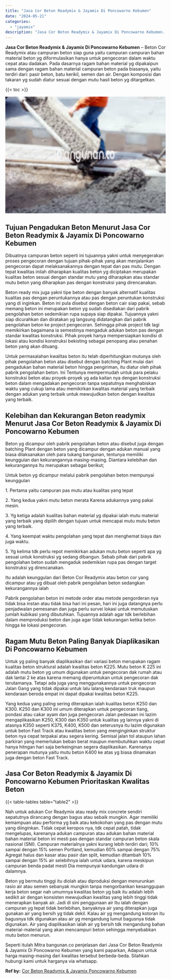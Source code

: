 ```yaml
---
title: "Jasa Cor Beton Readymix & Jayamix Di Poncowarno Kebumen"
date: "2024-05-21"
categories: 
  - "jayamix"
description: "Jasa Cor Beton Readymix & Jayamix Di Poncowarno Kebumen. Seperti itulah Mitra bangunan.co penjelasan dari Jasa Cor Beton Readymix & Jayamix Di Poncowarno Keb..."
---
```


**Jasa Cor Beton Readymix & Jayamix Di Poncowarno Kebumen** – Beton Cor Readymix atau campuran beton siap guna yaitu campuran campuran bahan material beton yg diformulasikan hanya untuk pengecoran dalam waktu cepat atau dadakan. Pada dasarnya ragam bahan material yg dipakaipun sama dengan ragam bahan material campuran beton pada biasanya, yaitu terdiri dari: pasir beton, batu kerikil, semen dan air. Dengan komposisi dan takaran yg sudah diatur sesuai dengan mutu hasil beton yg ditargetkan.

{{< toc >}}

![Jasa Cor Beton Readymix & Jayamix Di Poncowarno Kebumen](/images/jasa-cor-readymix-52.png)

## Tujuan Pengadukan Beton Menurut Jasa Cor Beton Readymix & Jayamix Di Poncowarno Kebumen

Dibuatnya campuran beton seperti ini tujuannya yakni untuk menyegerakan proses pengecoran dengan tujuan pihak-pihak yang akan menjalankan pengecoran dapat melaksanakannya dengan tepat dan pas mutu. Dengan tepat kwalitas inilah diharapkan kualitas beton yg diciptakan merupakan kualitas beton sesuai dengan standar mutu yang diharapkan atau standar mutu beton yang diharapkan pas dengan konstruksi yang direncanakan.

Beton ready mix juga yakni tipe beton dengan banyak alternatif kualitas kualitas pas dengan peruntukannya atau pas dengan peruntukan konstruksi yang di inginkan. Beton ini pula disebut dengan beton cair siap pakai, sebab memang beton ini merupakan beton yg sudah disediakan dari pabrik pengolahan beton sedemikian rupa supaya siap dipakai. Tujuannya yakni siap dicurahkan dan diratakan yg langsung didatangkan dari pabrik pengolahan beton ke project pengecoran. Sehingga pihak project tdk lagi memikirkan bagaimana ia semestinya mengaduk adukan beton pas dengan standar kwalitas konstruksi. Pihak proyek hanya mempersiapkan kondisi di lokasi atau kondisi konstruksi bekisting sebagai penopang atau penahan beton yang akan dituang.

Untuk permasalahan kwalitas beton itu telah diperhitungkan mutunya oleh pihak pengolahan beton atau disebut dengan batching Plant mulai dari pengadukan bahan material beton hingga pengiriman, itu diatur oleh pihak pabrik pengolahan beton. Ini Tentunya mempermudah untuk para pelaku konstruksi beton atau proyek-proyek yg ada kaitan nya dengan konstruksi beton dalam mengadakan pengecoran tanpa sepatutnya menghabiskan waktu yang cukup lama atau memikirkan kwalitas material yang terbaik dengan adukan yang terbaik untuk mewujudkan beton dengan kwalitas yang terbaik.

## Kelebihan dan Kekurangan Beton readymix Menurut Jasa Cor Beton Readymix & Jayamix Di Poncowarno Kebumen

Beton yg dicampur oleh pabrik pengolahan beton atau disebut juga dengan batching Plant dengan beton yang dicampur dengan adukan manual yang biasa dilaksanakan oleh para tukang bangunan, tentunya memiliki keunggulan dan kekurangannya masing-masing. Diantara kelebihan dan kekurangannya Itu merupakan sebagai berikut;

Untuk beton yg dicampur melalui pabrik pengolahan beton mempunyai keunggulan

1\. Pertama yaitu campuran pas mutu atau kualitas yang tepat

2\. Yang kedua yakni mutu beton merata Karena adukannya yang pakai mesin.

3\. Yg ketiga adalah kualitas bahan material yg dipakai ialah mutu material yang terbaik yang dipilih dengan tujuan untuk mencapai mutu mutu beton yang terbaik.

4\. Yang keempat waktu pengolahan yang tepat dan menghemat biaya dan juga waktu.

5\. Yg kelima tdk perlu repot memikirkan adukan mutu beton seperti apa yg sesuai untuk konstruksi yg sedang dibangun. Sebab pihak dari pabrik pengolahan beton sudah mengaduk sedemikian rupa pas dengan target konstruksi yg direncanakan.

Itu adalah keunggulan dari Beton Cor Readymix atau beton cor yang dicampur atau yg dibuat oleh pabrik pengolahan beton sedangkan kekurangannya ialah

Pabrik pengolahan beton ini metode order atau metode pengorderan nya tidak bisa instan atau tidak bisa hari ini pesan, hari ini juga datangnya perlu penjadwalan pemesanan dan juga perlu survei lokasi untuk memutuskan jumlah kubikasi yang dibutuhkan. Tujuannya adalah agar tdk berlebihan dalam memproduksi beton dan juga agar tidak kekurangan ketika beton hingga ke lokasi pengecoran.

## Ragam Mutu Beton Paling Banyak Diaplikasikan Di Poncowarno Kebumen

Untuk yg paling banyak diaplikasikan dari variasi beton merupakan ragam kualitas beton struktural adalah kwalitas beton K225. Mutu beton K 225 ini adalah mutu beton yg umum digunakan untuk pengecoran dak rumah atau dak lantai 2 ke atas karena memang diperuntukan untuk pengecoran dak terutamanya. Tetapi ada juga yang menggunakannya untuk pengecoran Jalan Gang yang tidak dipakai untuk lalu lalang kendaraan truk maupun kendaraan beroda empat ini dapat dipakai kwalitas beton K225.

Yang kedua yang paling sering diterapkan ialah kualitas beton K250 dan K300. K250 dan K300 ini umum diterapkan untuk pengecoran tiang, pondasi atau cakar ayam dan juga pengecoran Jalan pedesaan ini lazim mengaplikasikan K250, K300 dan K350 untuk kualitas yg lainnya yakni di atasnya K350 seperti K375, K400, K500 dan seterusnya itu lazim digunakan untuk beton Fast Track atau kwalitas beton yang menginginkan struktur beton nya cepat terpakai atau segera kering. Semisal jalan tol ataupun lahan parkiran yang memerlukan beban berat maupun membutuhkan waktu cepat hanya hitngan hari saja berkeinginan segera diaplikasikan. Karenanya penerapan mutunya yaitu mutu beton K400 ke atas yg biasa dinamakan juga dengan beton Fast Track.

## Jasa Cor Beton Readymix & Jayamix Di Poncowarno Kebumen Prioritaskan Kwalitas Beton

{{< table-tables table="table2" >}}

Nah untuk adukan Cor Readymix atau ready mix concrete sendiri sepatutnya dirancang dengan bagus atau sebaik mungkin. Agar memiliki kemampuan atau performa yg baik atau kekokohan yang pas dengan mutu yang diinginkan. Tidak cepat keropos nya, tdk cepat patah, tidak mengelupas, karenanya adukan campuran atau adukan bahan material bahan material beton ini mesti pas dengan standar campuran beton skala nasional (SNI). Campuran materialnya yakni kurang lebih terdiri dari; 10% sampai dengan 15% semen Portland, kemudian 60% sampai dengan 75% Agregat halus dan kasar atau pasir dan split, kemudian ditambah 10% sampai dengan 15% air selebihnya ialah untuk udara, karena meskipun campuran benda padat mesti Dia mempunyai kandungan udara di dalamnya.

Beton yg bermutu tinggi itu diolah atau diproduksi dengan menurunkan rasio air atau semen sebanyak mungkin tanpa mengorbankan kesanggupan kerja beton segar nah umumnya kwalitas beton yg baik itu adalah lebih sedikit air dengan konsisten mewujudkan kwalitas yang lebih tinggi tidak menerapkan banyak air. Jadi di sini penggunaan air Itu ialah dengan campuran yg tepat tidak berlebihan, banyaknya air yang diterapkan juga gunakan air yang bersih yg tidak dekil. Kalau air yg mengandung kotoran itu bagusnya tdk digunakan atau air yg mengandung lumut bagusnya tidak digunakan. Air yang diaplikasikan ialah air yg bersih tdk mengandung bahan material-material yang akan mencampuri beton sehingga menyebabkan mutu beton menurun.

Seperti itulah Mitra bangunan.co penjelasan dari Jasa Cor Beton Readymix & Jayamix Di Poncowarno Kebumen yang kami paparkan, Adapun untuk harga masing-masing dari kwalitas tersebut berbeda-beda. Silahkan hubungi kami untuk harganya via whatsapp.

**Ref by:** [Cor Beton Readymix & Jayamix Poncowarno Kebumen](https://id.wikipedia.org/wiki/Cor)
